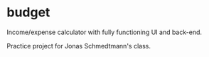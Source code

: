 # budget
Income/expense calculator with fully functioning UI and back-end.

Practice project for Jonas Schmedtmann's class.
